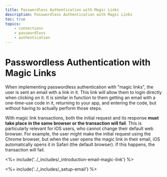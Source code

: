 ```yaml
---
title: Passwordless Authentication with Magic Links
description: Passwordless Authentication with Magic Links
toc: true
topics:
    - connections
    - passwordless
    - authentication
---
```

# Passwordless Authentication with Magic Links

When implementing passwordless authentication with "magic links", the user is sent an email with a link in it. This link will allow them to login directly when clicking on it. It is similar in function to them getting an email with a one-time-use code in it, returning to your app, and entering the code, but without having to actually perform those steps.

With magic link transactions, both the initial request and its response **must take place in the same browser or the transaction will fail**. This is particularly relevant for iOS users, who cannot change their default web browser. For example, the user might make the initial request using the Chrome browser, but when the user opens the magic link in their email, iOS automatically opens it in Safari (the default browser). If this happens, the transaction will fail.

<%= include('../_includes/_introduction-email-magic-link') %>

<%= include('../_includes/_setup-email') %>
